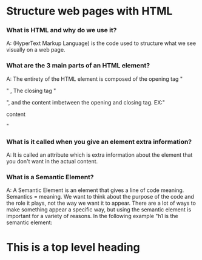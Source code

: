 # Structure web pages with HTML

### What is HTML and why do we use it?

A: (HyperText Markup Language) is the code used to structure what we see visually on a web page. 

### What are the 3 main parts of an HTML element?

A: The entirety of the HTML element is composed of the opening tag "<p>" , The closing tag "</p>", and the content imbetween the opening and closing tag. EX:"<p>content</p>"

### What is it called when you give an element extra information?

A:  It is called an attribute which is extra information about the element that you don't want in the actual content. 

### What is a Semantic Element?

A: A Semantic Element is an element that gives a line of code meaning.  Semantics = meaning. We want to think about the purpose of the code and the role it plays, not the way we want it to appear. There are a lot of ways to make something appear a specific way, but using the semantic element is important for a variety of reasons. In the following example "h1 is the semantic element:

<h1>This is a top level heading</h1>
